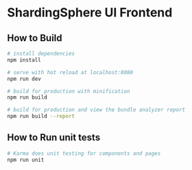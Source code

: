 # ShardingSphere UI Frontend

## How to Build

```bash
# install dependencies
npm install

# serve with hot reload at localhost:8080
npm run dev

# build for production with minification
npm run build

# build for production and view the bundle analyzer report
npm run build --report
```

## How to Run unit tests

```bash
# Karma does unit testing for components and pages
npm run unit
```
